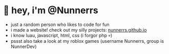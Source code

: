 # 👋 hey, i'm @Nunnerrs
- just a random person who likes to code for fun
- i made a website! check out my silly projects: [nunnerrs.github.io](https://nunnerrs.github.io)
- i know luau, javascript, html, css (i forgor php 💀)
- pssst also take a look at my roblox games (username Nunnerrs, group is NunnerDev)

<!---
Nunnerrs/Nunnerrs is a ✨ special ✨ repository because its `README.md` (this file) appears on your GitHub profile.
You can click the Preview link to take a look at your changes.
--->
